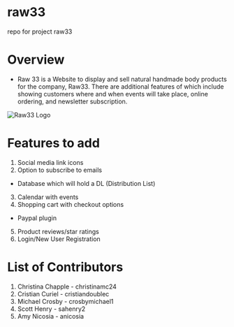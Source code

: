 # raw33
repo for project raw33

# Overview
- Raw 33 is a Website to display and sell natural handmade body products for the company, Raw33.  There are additional features of which include showing customers where and when events will take place, online ordering, and newsletter subscription.
<img src="raw33.jpg" alt="Raw33 Logo">

# Features to add
1. Social media link icons
2. Option to subscribe to emails
- Database which will hold a DL (Distribution List)
3. Calendar with events
4. Shopping cart with checkout options
- Paypal plugin
5. Product reviews/star ratings
6. Login/New User Registration

# List of Contributors
1. Christina Chapple - christinamc24
2. Cristian Curiel - cristiandoublec
3. Michael Crosby - crosbymichael1
4. Scott Henry - sahenry2
3. Amy Nicosia - anicosia
